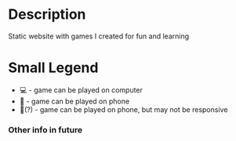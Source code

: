 # Description 

Static website with games I created for fun and learning

# Small Legend

- :computer: - game can be played on computer
- :iphone: - game can be played on phone
- :iphone:\(?\) - game can be played on phone, but may not be responsive


### Other info in future
